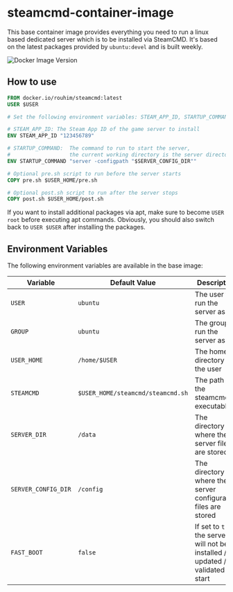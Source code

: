 # steamcmd-container-image

This base container image provides everything you need to run a linux based dedicated server which is to be installed
via SteamCMD. It's based on the latest packages provided by `ubuntu:devel` and is built weekly.

![Docker Image Version](https://img.shields.io/docker/v/_/ubuntu?label=ubuntu)

## How to use

```Dockerfile
FROM docker.io/rouhim/steamcmd:latest
USER $USER

# Set the following environment variables: STEAM_APP_ID, STARTUP_COMMAND

# STEAM_APP_ID: The Steam App ID of the game server to install
ENV STEAM_APP_ID "123456789"

# STARTUP_COMMAND:  The command to run to start the server, 
#                   the current working directory is the server directory ($SERVER_DIR)
ENV STARTUP_COMMAND "server -configpath "$SERVER_CONFIG_DIR""

# Optional pre.sh script to run before the server starts
COPY pre.sh $USER_HOME/pre.sh

# Optional post.sh script to run after the server stops
COPY post.sh $USER_HOME/post.sh
```

If you want to install additional packages via apt,
make sure to become `USER root` before executing apt commands.
Obviously, you should also switch back to `USER $USER` after installing the packages.

## Environment Variables

The following environment variables are available in the base image:

| Variable            | Default Value                     | Description                                                                       |
|---------------------|-----------------------------------|-----------------------------------------------------------------------------------|
| `USER`              | `ubuntu`                          | The user to run the server as                                                     |
| `GROUP`             | `ubuntu`                          | The group to run the server as                                                    |
| `USER_HOME`         | `/home/$USER`                     | The home directory of the user                                                    |
| `STEAMCMD`          | `$USER_HOME/steamcmd/steamcmd.sh` | The path to the steamcmd executable                                               |
| `SERVER_DIR`        | `/data`                           | The directory where the server files are stored                                   |
| `SERVER_CONFIG_DIR` | `/config`                         | The directory where the server configuration files are stored                     |
| `FAST_BOOT`         | `false`                           | If set to `true`, the server will not be installed / updated / validated on start |
